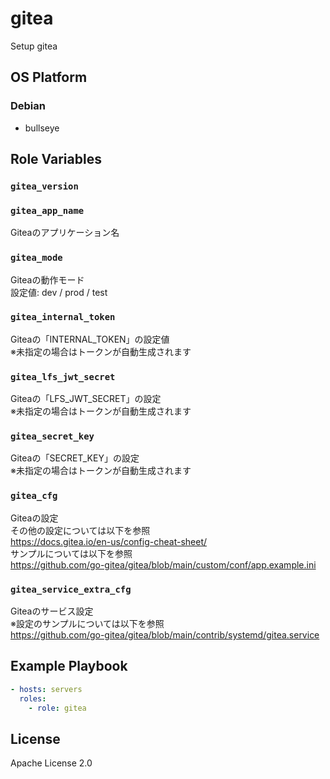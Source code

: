gitea
=================

Setup gitea

OS Platform
-----------------

### Debian

- bullseye

Role Variables
--------------

### `gitea_version`

### `gitea_app_name`

Giteaのアプリケーション名

### `gitea_mode`

Giteaの動作モード  
設定値: dev / prod / test

### `gitea_internal_token`

Giteaの「INTERNAL_TOKEN」の設定値  
※未指定の場合はトークンが自動生成されます

### `gitea_lfs_jwt_secret`

Giteaの「LFS_JWT_SECRET」の設定  
※未指定の場合はトークンが自動生成されます

### `gitea_secret_key`

Giteaの「SECRET_KEY」の設定  
※未指定の場合はトークンが自動生成されます

### `gitea_cfg`

Giteaの設定  
その他の設定については以下を参照  
https://docs.gitea.io/en-us/config-cheat-sheet/  
サンプルについては以下を参照  
https://github.com/go-gitea/gitea/blob/main/custom/conf/app.example.ini

### `gitea_service_extra_cfg`

Giteaのサービス設定  
※設定のサンプルについては以下を参照  
https://github.com/go-gitea/gitea/blob/main/contrib/systemd/gitea.service

Example Playbook
--------------

```yaml
- hosts: servers
  roles:
    - role: gitea
```

License
--------------

Apache License 2.0
